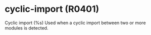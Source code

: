 # cyclic-import (R0401)

Cyclic import (%s) Used when a cyclic import between two or more modules
is detected.
